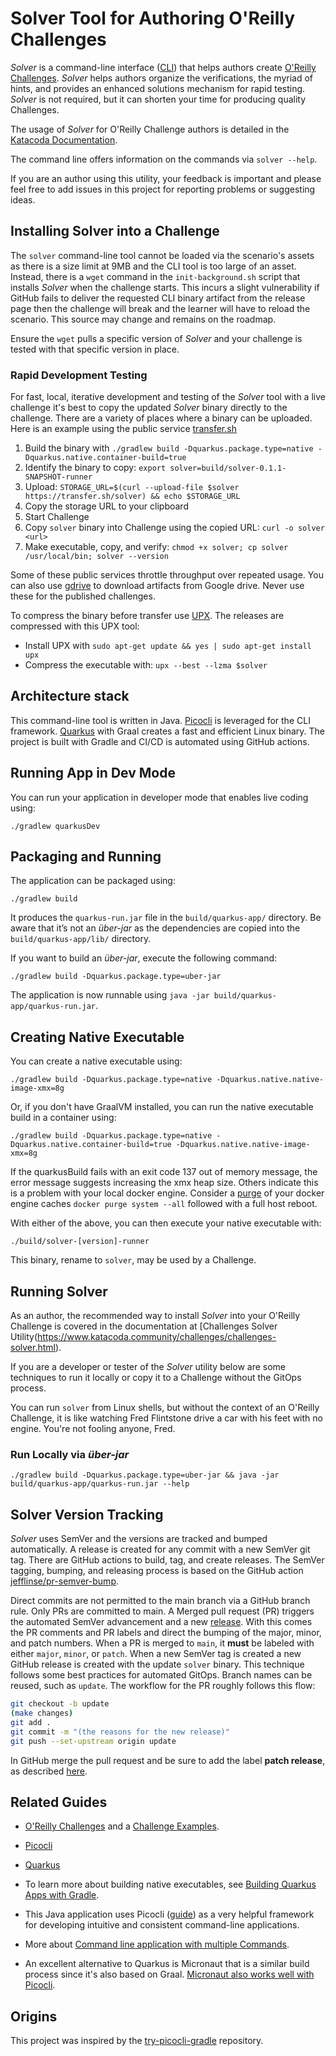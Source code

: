 # Solver Tool for Authoring O'Reilly Challenges

_Solver_ is a command-line interface ([CLI](https://en.wikipedia.org/wiki/Command-line_interface)) that helps authors create [O'Reilly Challenges](https://www.katacoda.community/challenges/challenges.html). _Solver_ helps authors organize the verifications, the myriad of hints, and provides an enhanced solutions mechanism for rapid testing. _Solver_ is not required, but it can shorten your time for producing quality Challenges.

The usage of _Solver_ for O'Reilly Challenge authors is detailed in the [Katacoda Documentation](https://www.katacoda.community/challenges/challenges-solver.html).

The command line offers information on the commands via `solver --help`.

If you are an author using this utility, your feedback is important and please feel free to add issues in this project for reporting problems or suggesting ideas.

## Installing Solver into a Challenge

The `solver` command-line tool cannot be loaded via the scenario's assets as there is a size limit at 9MB and the CLI tool is too large of an asset. Instead, there is a `wget` command in the `init-background.sh` script that installs _Solver_ when the challenge starts. This incurs a slight vulnerability if GitHub fails to deliver the requested CLI binary artifact from the release page then the challenge will break and the learner will have to reload the scenario. This source may change and remains on the roadmap.

Ensure the `wget` pulls a specific version of _Solver_ and your challenge is tested with that specific version in place.

### Rapid Development Testing

For fast, local, iterative development and testing of the _Solver_ tool with a live challenge it's best to copy the updated _Solver_ binary directly to the challenge. There are a variety of places where a binary can be uploaded. Here is an example using the public service [transfer.sh](https://transfer.sh/)

1. Build the binary with `./gradlew build -Dquarkus.package.type=native -Dquarkus.native.container-build=true`
2. Identify the binary to copy: `export solver=build/solver-0.1.1-SNAPSHOT-runner`
3. Upload: `STORAGE_URL=$(curl --upload-file $solver https://transfer.sh/solver) && echo $STORAGE_URL`
4. Copy the storage URL to your clipboard
5. Start Challenge
6. Copy `solver` binary into Challenge using the copied URL: `curl -o solver <url>`
7. Make executable, copy, and verify: `chmod +x solver; cp solver /usr/local/bin; solver --version`

Some of these public services throttle throughput over repeated usage. You can also use [gdrive](https://github.com/prasmussen/gdrive) to download artifacts from Google drive. Never use these for the published challenges.

To compress the binary before transfer use [UPX](https://upx.github.io/). The releases are compressed with this UPX tool:
- Install UPX with `sudo apt-get update && yes | sudo apt-get install upx`
- Compress the executable with: `upx --best --lzma $solver`

## Architecture stack

This command-line tool is written in Java. [Picocli](https://picocli.info/) is leveraged for the CLI framework. [Quarkus](https://quarkus.io/) with Graal creates a fast and efficient Linux binary. The project is built with Gradle and CI/CD is automated using GitHub actions.

## Running App in Dev Mode

You can run your application in developer mode that enables live coding using:

```shell script
./gradlew quarkusDev
```

## Packaging and Running

The application can be packaged using:

```shell script
./gradlew build
```

It produces the `quarkus-run.jar` file in the `build/quarkus-app/` directory.
Be aware that it’s not an _über-jar_ as the dependencies are copied into the `build/quarkus-app/lib/` directory.

If you want to build an _über-jar_, execute the following command:

```shell script
./gradlew build -Dquarkus.package.type=uber-jar
```

The application is now runnable using `java -jar build/quarkus-app/quarkus-run.jar`.

## Creating Native Executable

You can create a native executable using:

```shell script
./gradlew build -Dquarkus.package.type=native -Dquarkus.native.native-image-xmx=8g
```

Or, if you don't have GraalVM installed, you can run the native executable build in a container using:

```shell script
./gradlew build -Dquarkus.package.type=native -Dquarkus.native.container-build=true -Dquarkus.native.native-image-xmx=8g
```

If the quarkusBuild fails with an exit code 137 out of memory message, the error message suggests increasing the xmx heap size. Others indicate this is a problem with your local docker engine. Consider a [purge](https://www.digitalocean.com/community/tutorials/how-to-remove-docker-images-containers-and-volumes) of your docker engine caches `docker purge system --all` followed with a full host reboot.

With either of the above, you can then execute your native executable with:

```shell script
./build/solver-[version]-runner
```
This binary, rename to `solver`, may be used by a Challenge.

## Running Solver

As an author, the recommended way to install _Solver_ into your O'Reilly Challenge is covered in the documentation at [Challenges Solver Utility(https://www.katacoda.community/challenges/challenges-solver.html).

If you are a developer or tester of the _Solver_ utility below are some techniques to run it locally or copy it to a Challenge without the GitOps process.

You can run `solver` from Linux shells, but without the context of an O'Reilly Challenge, it is like watching Fred Flintstone drive a car with his feet with no engine. You're not fooling anyone, Fred.

### Run Locally via _über-jar_

```shell
./gradlew build -Dquarkus.package.type=uber-jar && java -jar build/quarkus-app/quarkus-run.jar --help
```
## Solver Version Tracking

_Solver_ uses SemVer and the versions are tracked and bumped automatically. A release is created for any commit with a new SemVer git tag. There are GitHub actions to build, tag, and create releases. The SemVer tagging, bumping, and releasing process is based on the GitHub action [jefflinse/pr-semver-bump](https://github.com/jefflinse/pr-semver-bump).

Direct commits are not permitted to the main branch via a GitHub branch rule. Only PRs are committed to main. A Merged pull request (PR) triggers the automated SemVer advancement and a new [release](https://github.com/javajon/katacoda-solver/releases). With this comes the PR comments and PR labels and direct the bumping of the major, minor, and patch numbers. When a PR is merged to `main`, it **must** be labeled with either `major`, `minor`, or `patch`. When a new SemVer tag is created a new GitHub release is created with the update `solver` binary. This technique follows some best practices for automated GitOps. Branch names can be reused, such as `update`. The workflow for the PR roughly follows this flow:

```bash
git checkout -b update
(make changes)
git add .
git commit -m "(the reasons for the new release)"
git push --set-upstream origin update
```

In GitHub merge the pull request and be sure to add the label **patch release**, as described [here](https://github.com/jefflinse/pr-semver-bump#inputs).

## Related Guides

- [O'Reilly Challenges](https://www.katacoda.community/challenges/challenges.html) and a [Challenge Examples](https://katacoda.com/scenario-examples/courses/challenges).

- [Picocli](https://picocli.info/)

- [Quarkus](https://quarkus.io/)

- To learn more about building native executables, see [Building Quarkus Apps with Gradle](https://quarkus.io/guides/gradle-tooling).

- This Java application uses Picocli ([guide](https://quarkus.io/guides/picocli)) as a very helpful framework for developing intuitive and consistent command-line applications.

- More about [Command line application with multiple Commands](https://quarkus.io/guides/picocli#command-line-application-with-multiple-commands).

- An excellent alternative to Quarkus is Micronaut that is a similar build process since it's also based on Graal. [Micronaut also works well with Picocli](https://picocli.info/#_micronaut_example).

## Origins

This project was inspired by the [try-picocli-gradle](https://github.com/ia3andy/try-picocli-gradle) repository.
